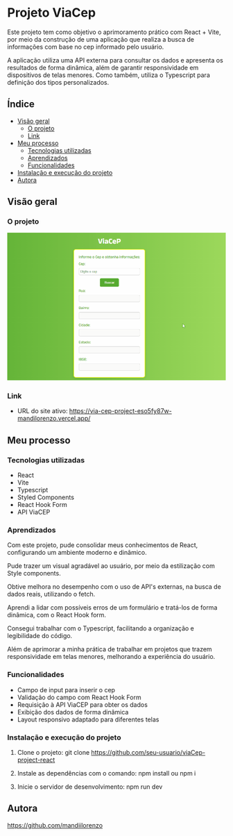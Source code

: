 # Projeto ViaCep

Este projeto tem como objetivo o aprimoramento prático com React + Vite, por meio da construção de uma aplicação que realiza a busca de informações com base no cep informado pelo usuário.

A aplicação utiliza uma API externa para consultar os dados e apresenta os resultados de forma dinâmica, além de garantir responsividade em dispositivos de telas menores. Como também, utiliza o Typescript para definição dos tipos personalizados.

## Índice

- [Visão geral](#visãogeral)
  - [O projeto](#o-projeto)
  - [Link](#link)
- [Meu processo](#meu-processo)
  - [Tecnologias utilizadas](#built-with)
  - [Aprendizados](#aprendizados)
   - [Funcionalidades](#funcionalidades)
- [Instalação e execução do projeto](#instalação-e-execução-do-projeto)
- [Autora](#autora)

## Visão geral

### O projeto

<img src='./src/assets/images/viacep-project.gif'>

### Link

 - URL do site ativo: https://via-cep-project-eso5fy87w-mandilorenzo.vercel.app/

## Meu processo

### Tecnologias utilizadas

 - React
 - Vite
 - Typescript
 - Styled Components
 - React Hook Form
 - API ViaCEP

 ### Aprendizados

 Com este projeto, pude consolidar meus conhecimentos de React, configurando um ambiente moderno e dinâmico.

 Pude trazer um visual agradável ao usuário, por meio da estilização com Style components.

 Obtive melhora no desempenho com o uso de API's externas, na busca de dados reais, utilizando o fetch.

 Aprendi a lidar com possíveis erros de um formulário e tratá-los de forma dinâmica, com o React Hook form.

 Consegui trabalhar com o Typescript, facilitando a organização e legibilidade do código.

 Além de aprimorar a minha prática de trabalhar em projetos que trazem responsividade em telas menores, melhorando a experiência do usuário.

### Funcionalidades

 - Campo de input para inserir o cep
 - Validação do campo com React Hook Form
 - Requisição à API ViaCEP para obter os dados
 - Exibição dos dados de forma dinâmica
 - Layout responsivo adaptado para diferentes telas

 ### Instalação e execução do projeto

 1. Clone o projeto: git clone https://github.com/seu-usuario/viaCep-project-react

 2. Instale as dependências com o comando: npm install ou npm i

 3. Inicie o servidor de desenvolvimento: npm run dev

 ## Autora

 https://github.com/mandiilorenzo


